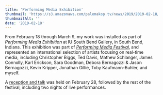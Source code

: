 ```yaml
---
title: 'Performing Media Exhibition'
thumbnail: 'https://s3.amazonaws.com/palomakop.tv/news/2019/2019-02-18/performing_media.jpg'
thumbnailAlt: ''
date: '2019-02-18'
---
```


From February 18 through March 9, my work was installed as part of *Performing Media Exhibition* at IU South Bend Gallery, in South Bend, Indiana. This exhibition was part of *<a href="https://www.performingmediafestival.com/" rel="noopener" target="_blank">Performing Media Festival</a>*, and represented an international selection of artists focusing on real-time media, including Christopher Biggs, Ted Davis, Mathew Schlanger, James Connolly, Karl Erickson, Sara Goodman, Debora Bernagozzi &amp; Jason Bernagozzi, Kevin Kripper, Jonathan Gillie, Toby Kaufmann-Buhler, and myself.

A <a href="http://www.facebook.com/events/326256931565021/" rel="noopener" target="_blank">reception and talk</a> was held on February 28, followed by the rest of the festival, including two nights of live performances.

